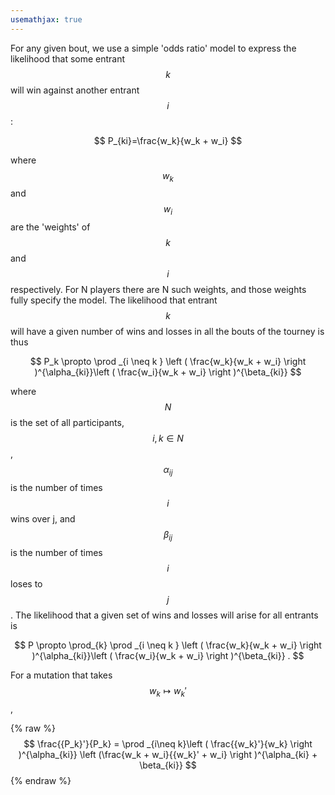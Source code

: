 ```yaml
---
usemathjax: true
---
```


For any given bout, we use a simple 'odds ratio' model to express the likelihood that some entrant $$k$$ will win against another entrant $$i$$ :

$$
P_{ki}=\frac{w_k}{w_k + w_i}
$$

where $$w_k$$ and $$w_i$$ are the 'weights' of $$k$$ and $$i$$ respectively.  For N players there are  N such weights, and those weights fully specify the model.  The likelihood that entrant $$k$$ will have a given number of wins and losses in all the bouts of the tourney is thus

$$
P_k \propto \prod _{i \neq k } \left ( \frac{w_k}{w_k + w_i} \right )^{\alpha_{ki}}\left ( \frac{w_i}{w_k + w_i} \right )^{\beta_{ki}}
$$

where $$N$$ is the set of all participants, $$i, k \in N$$, $$\alpha_{ij}$$ is the number of times $$i$$ wins over j, and $$\beta_{ij}$$ is the number of times $$i$$ loses to $$j$$ .  The likelihood that a given set of wins and losses will arise for all entrants is

$$
P \propto \prod_{k} \prod _{i \neq k } \left ( \frac{w_k}{w_k + w_i} \right )^{\alpha_{ki}}\left ( \frac{w_i}{w_k + w_i} \right )^{\beta_{ki}} .
$$

For a mutation that takes $$w_k \mapsto {w_k}'$$ ,

{% raw %}
$$
\frac{{P_k}'}{P_k} = \prod _{i\neq k}\left ( \frac{{w_k}'}{w_k} \right )^{\alpha_{ki}} \left (\frac{w_k + w_i}{{w_k}' + w_i} \right )^{\alpha_{ki} + \beta_{ki}}
$$
{% endraw %}
